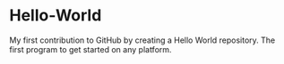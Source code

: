 # Hello-World

My first contribution to GitHub by creating a Hello World repository.
The first program to get started on any platform.
